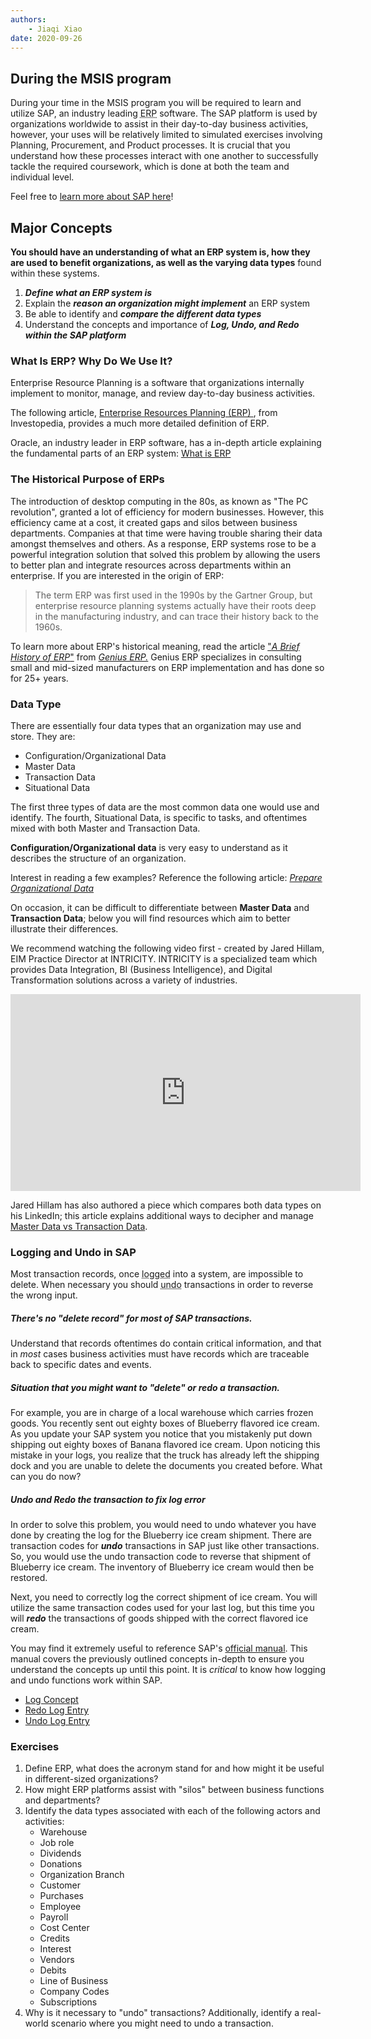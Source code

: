 ```yaml
---
authors:
    - Jiaqi Xiao
date: 2020-09-26
---
```

## During the MSIS program

During your time in the MSIS program you will be required to learn and utilize SAP, an industry leading <abbr title="Enterprise Resource Planning">ERP</abbr> software. The SAP platform is used by organizations worldwide to assist in their day-to-day business activities, however, your uses will be relatively limited to simulated exercises involving Planning, Procurement, and Product processes. It is crucial that you understand how these processes interact with one another to successfully tackle the required coursework, which is done at both the team and individual level.

Feel free to [learn more about SAP here](https://www.sap.com/index.html)!

## Major Concepts

**You should have an understanding of what an ERP system is, how they are used to benefit organizations, as well as the varying data types** found within these systems.

1. _**Define what an ERP system is**_
2. Explain the _**reason an organization might implement**_ an ERP system
3. Be able to identify and _**compare the different data types**_
4. Understand the concepts and importance of _**Log, Undo, and Redo within the SAP platform**_

### What Is ERP? Why Do We Use It?

Enterprise Resource Planning is a software that organizations internally implement to monitor, manage, and review day-to-day business activities.

The following article, [Enterprise Resources Planning (ERP) ](https://www.investopedia.com/terms/e/erp.asp ), from Investopedia, provides a much more detailed definition of ERP.

Oracle, an industry leader in ERP software, has a in-depth article explaining the fundamental parts of an ERP system: [What is ERP](https://www.oracle.com/applications/erp/what-is-erp.html)  

### The Historical Purpose of ERPs

The introduction of desktop computing in the 80s, as known as "The PC revolution", granted a lot of efficiency for modern businesses. However, this efficiency came at a cost, it created gaps and silos between business departments. Companies at that time were having trouble sharing their data amongst themselves and others. As a response, ERP systems rose to be a powerful integration solution that solved this problem by allowing the users to better plan and integrate resources across departments within an enterprise. If you are interested in the origin of ERP:

> The term ERP was first used in the 1990s by the Gartner Group, but enterprise resource planning systems actually have their roots deep in the manufacturing industry, and can trace their history back to the 1960s.

To learn more about ERP's historical meaning, read the article ["*A Brief History of ERP*"](https://www.geniuserp.com/blog/a-brief-history-of-erps#:~:text=The%20term%20ERP%20was%20first,track%2C%20and%20control%20their%20inventory.) from *[Genius ERP.](https://www.geniuserp.com/)* Genius ERP specializes in consulting small and mid-sized manufacturers on ERP implementation and has done so for 25+ years.

### Data Type

There are essentially four data types that an organization may use and store. They are:

- Configuration/Organizational Data
- Master Data
- Transaction Data
- Situational Data

The first three types of data are the most common data one would use and identify. The fourth, Situational Data, is  specific to tasks, and oftentimes mixed with both Master and Transaction Data.

**Configuration/Organizational data** is very easy to understand as it describes the structure of an organization.

Interest in reading a few examples? Reference the following article: [*Prepare Organizational Data*](https://docs.microsoft.com/en-us/workplace-analytics/setup/prepare-organizational-data#:~:text=Examples%20of%20organizational%20data%20include,of%20direct%20reports%2C%20and%20manager.)

On occasion, it can be difficult to differentiate between **Master Data** and **Transaction Data**; below you will find resources which aim to better illustrate their differences.

We recommend watching the following video first - created by Jared Hillam, EIM Practice Director at INTRICITY. INTRICITY is a specialized team which provides Data Integration, BI (Business Intelligence), and Digital Transformation solutions across a variety of industries.

  <iframe width="560" height="315" src="https://www.youtube.com/embed/Iv9P5D6yj30" frameborder="0" allow="accelerometer; autoplay; clipboard-write; encrypted-media; gyroscope; picture-in-picture" allowfullscreen></iframe>

Jared Hillam has also authored a piece which compares both data types on his LinkedIn; this article explains additional ways to decipher and manage [Master Data vs Transaction Data](https://www.linkedin.com/pulse/master-data-vs-transaction-jared-hillam/).

### Logging and Undo in SAP

Most transaction records, once <abbr title="Store the log entries so that they are constantly available for normal database operation">logged</abbr> into a system, are impossible to delete. When necessary you should <abbr title="Set database to the consistent state that it had before the transaction was started">undo</abbr> transactions in order to reverse the wrong input.

##### There's no "delete record" for most of SAP transactions.

Understand that records oftentimes do contain critical information, and that in _most_ cases business activities must have records which are traceable back to specific dates and events.

##### Situation that you might want to "delete" or redo a transaction.

For example, you are in charge of a local warehouse which carries frozen goods. You recently sent out eighty boxes of Blueberry flavored ice cream. As you update your SAP system you notice that you mistakenly put down shipping out eighty boxes of Banana flavored ice cream. Upon noticing this mistake in your logs, you realize that the truck has already left the shipping dock and you are unable to delete the documents you created before. What can you do now?

##### Undo and Redo the transaction to fix log error

In order to solve this problem, you would need to undo whatever you have done by creating the log for the Blueberry ice cream shipment. There are transaction codes for _**undo**_ transactions in SAP just like other transactions. So, you would use the undo transaction code to reverse that shipment of Blueberry ice cream. The inventory of Blueberry ice cream would then be restored.

Next, you need to correctly log the correct shipment of ice cream. You will utilize the same transaction codes used for your last log, but this time you will _**redo**_ the transactions of goods shipped with the correct flavored ice cream.

You may find it extremely useful to reference SAP's [official manual](https://help.sap.com/doc/saphelp_pserv472/4.72/en-US/cf/74bb3ee5bf7173e10000000a114084/content.htm?no_cache=true). This manual covers the previously outlined concepts in-depth to ensure you understand the concepts up until this point. It is _critical_ to know how logging and undo functions work within SAP.

- [Log Concept](https://help.sap.com/doc/saphelp_pserv472/4.72/en-US/e3/e693df6e23b94fb953b780cf8e28e5/content.htm?no_cache=true)
- [Redo Log Entry](https://help.sap.com/doc/saphelp_pserv472/4.72/en-US/54/58c33e3a443907e10000000a114084/content.htm?no_cache=true)
- [Undo Log Entry](https://help.sap.com/doc/saphelp_pserv472/4.72/en-US/8e/58c33e3a443907e10000000a114084/content.htm?no_cache=true)

### Exercises

1. Define ERP, what does the acronym stand for and how might it be useful in different-sized organizations?
2. How might ERP platforms assist with "silos" between business functions and departments?
3. Identify the data types associated with each of the following actors and activities:
    - Warehouse
    - Job role
    - Dividends
    - Donations
    - Organization Branch
    - Customer  
    - Purchases
    - Employee
    - Payroll
    - Cost Center
    - Credits
    - Interest
    - Vendors
    - Debits
    - Line of Business
    - Company Codes
    - Subscriptions
4. Why is it necessary to "undo" transactions? Additionally, identify a real-world scenario where you might need to undo a transaction.

